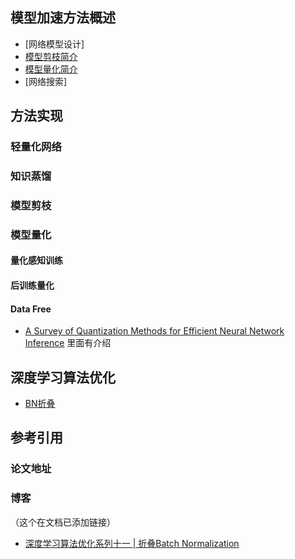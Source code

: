
## 模型加速方法概述

- [网络模型设计]
- [模型剪枝简介]()
- [模型量化简介](/docs/Model_Accelaration/模型量化简介.md)
- [网络搜索]

## 方法实现

### 轻量化网络

### 知识蒸馏

### 模型剪枝

### 模型量化

#### 量化感知训练

#### 后训练量化

#### Data Free

- [A Survey of Quantization Methods for Efficient Neural Network Inference](https://arxiv.org/abs/2103.13630) 里面有介绍

## 深度学习算法优化


- [BN折叠](/docs/Model_Accelaration/模型量化简介.md#批归一化折叠-batch-normalization-folding)




## 参考引用

### 论文地址



### 博客


（这个在文档已添加链接）
- [深度学习算法优化系列十一 | 折叠Batch Normalization](https://zhuanlan.zhihu.com/p/107913057)